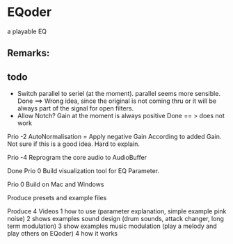 # EQoder
a playable EQ

## Remarks:



## todo

* Switch parallel to seriel (at the moment). parallel seems more sensible. Done ==> Wrong idea, since the original is not coming thru or it will be always part of the signal for open filters.
* Allow Notch? Gain at the moment is always positive Done == > does not work 

Prio -2 AutoNormalisation = Apply negative Gain According to added Gain. Not sure if this is a good idea. Hard to explain.

Prio -4 Reprogram the core audio to AudioBuffer 

Done Prio 0 Build visualization tool for EQ Parameter.

Prio 0 Build on Mac and Windows

Produce presets and example files 

Produce 4 Videos
1 how to use (parameter explanation, simple example pink noise)
2 shows examples sound design (drum sounds, attack changer, long term modulation)
3 show examples music modulation (play a melody and play others on EQoder)
4 how it works




